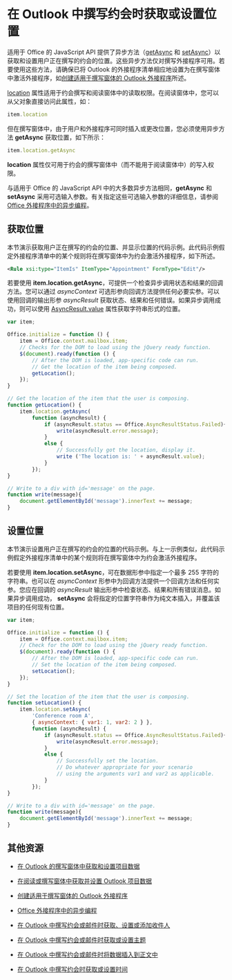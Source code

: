 
# <a name="get-or-set-the-location-when-composing-an-appointment-in-outlook"></a>在 Outlook 中撰写约会时获取或设置位置

适用于 Office 的 JavaScript API 提供了异步方法（[getAsync](../../reference/outlook/Location.md) 和 [setAsync](../../reference/outlook/Location.md)）以获取和设置用户正在撰写的约会的位置。这些异步方法仅对撰写外接程序可用。若要使用这些方法，请确保已将 Outlook 的外接程序清单相应地设置为在撰写窗体中激活外接程序，如[创建适用于撰写窗体的 Outlook 外接程序](../outlook/compose-scenario.md)所述。

[location](../../reference/outlook/Office.context.mailbox.item.md) 属性适用于约会撰写和阅读窗体中的读取权限。在阅读窗体中，您可以从父对象直接访问此属性，如：




```js
item.location
```

但在撰写窗体中，由于用户和外接程序可同时插入或更改位置，您必须使用异步方法  **getAsync** 获取位置，如下所示：




```js
item.location.getAsync
```

**location** 属性仅可用于约会的撰写窗体中（而不能用于阅读窗体中）的写入权限。

与适用于 Office 的 JavaScript API 中的大多数异步方法相同，**getAsync** 和 **setAsync** 采用可选输入参数。有关指定这些可选输入参数的详细信息，请参阅 [Office 外接程序中的异步编程](../../docs/develop/asynchronous-programming-in-office-add-ins.md)。


## <a name="to-get-the-location"></a>获取位置


本节演示获取用户正在撰写的约会的位置、并显示位置的代码示例。此代码示例假定外接程序清单中的某个规则将在撰写窗体中为约会激活外接程序，如下所述。


```XML
<Rule xsi:type="ItemIs" ItemType="Appointment" FormType="Edit"/>

```

若要使用  **item.location.getAsync**，可提供一个检查异步调用状态和结果的回调方法。您可以通过  _asyncContext_ 可选形参向回调方法提供任何必要实参。可以使用回调的输出形参 _asyncResult_ 获取状态、结果和任何错误。如果异步调用成功，则可以使用 [AsyncResult.value](../../reference/outlook/simple-types.md) 属性获取字符串形式的位置。




```js
var item;

Office.initialize = function () {
    item = Office.context.mailbox.item;
    // Checks for the DOM to load using the jQuery ready function.
    $(document).ready(function () {
        // After the DOM is loaded, app-specific code can run.
        // Get the location of the item being composed.
        getLocation();
    });
}

// Get the location of the item that the user is composing.
function getLocation() {
    item.location.getAsync(
        function (asyncResult) {
            if (asyncResult.status == Office.AsyncResultStatus.Failed){
                write(asyncResult.error.message);
            }
            else {
                // Successfully got the location, display it.
                write ('The location is: ' + asyncResult.value);
            }
        });
}

// Write to a div with id='message' on the page.
function write(message){
    document.getElementById('message').innerText += message; 
}
```


## <a name="to-set-the-location"></a>设置位置


本节演示设置用户正在撰写的约会的位置的代码示例。与上一示例类似，此代码示例假定外接程序清单中的某个规则将在撰写窗体中为约会激活外接程序。

若要使用  **item.location.setAsync**，可在数据形参中指定一个最多 255 字符的字符串。也可以在  _asyncContext_ 形参中为回调方法提供一个回调方法和任何实参。您应在回调的 _asyncResult_ 输出形参中检查状态、结果和所有错误消息。如果异步调用成功， **setAsync** 会将指定的位置字符串作为纯文本插入，并覆盖该项目的任何现有位置。




```js
var item;

Office.initialize = function () {
    item = Office.context.mailbox.item;
    // Check for the DOM to load using the jQuery ready function.
    $(document).ready(function () {
        // After the DOM is loaded, app-specific code can run.
        // Set the location of the item being composed.
        setLocation();
    });
}

// Set the location of the item that the user is composing.
function setLocation() {
    item.location.setAsync(
        'Conference room A',
        { asyncContext: { var1: 1, var2: 2 } },
        function (asyncResult) {
            if (asyncResult.status == Office.AsyncResultStatus.Failed){
                write(asyncResult.error.message);
            }
            else {
                // Successfully set the location.
                // Do whatever appropriate for your scenario
                // using the arguments var1 and var2 as applicable.
            }
        });
}

// Write to a div with id='message' on the page.
function write(message){
    document.getElementById('message').innerText += message; 
}
```


## <a name="additional-resources"></a>其他资源



- [在 Outlook 的撰写窗体中获取和设置项目数据](../outlook/get-and-set-item-data-in-a-compose-form.md)
    
- [在阅读或撰写窗体中获取并设置 Outlook 项目数据](../outlook/item-data.md)
    
- [创建适用于撰写窗体的 Outlook 外接程序](../outlook/compose-scenario.md)
    
- [Office 外接程序中的异步编程](../../docs/develop/asynchronous-programming-in-office-add-ins.md)
    
- [在 Outlook 中撰写约会或邮件时获取、设置或添加收件人](../outlook/get-set-or-add-recipients.md)
    
- [在 Outlook 中撰写约会或邮件时获取或设置主题](../outlook/get-or-set-the-subject.md)
    
- [在 Outlook 中撰写约会或邮件时将数据插入到正文中](../outlook/insert-data-in-the-body.md)
    
- [在 Outlook 中撰写约会时获取或设置时间](../outlook/get-or-set-the-time-of-an-appointment.md)
    
